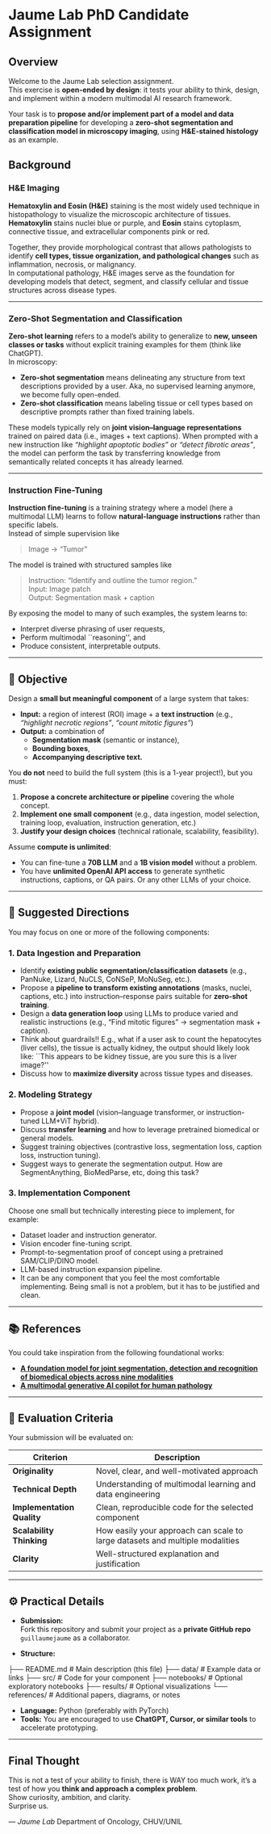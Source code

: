 # Jaume Lab PhD Candidate Assignment

## Overview

Welcome to the Jaume Lab selection assignment.  
This exercise is **open-ended by design**: it tests your ability to think, design, and implement within a modern multimodal AI research framework.

Your task is to **propose and/or implement part of a model and data preparation pipeline** for developing a **zero-shot segmentation and classification model in microscopy imaging**, using **H&E-stained histology** as an example.

## Background

### H&E Imaging
**Hematoxylin and Eosin (H&E)** staining is the most widely used technique in histopathology to visualize the microscopic architecture of tissues. **Hematoxylin** stains nuclei blue or purple, and **Eosin** stains cytoplasm, connective tissue, and extracellular components pink or red.  

Together, they provide morphological contrast that allows pathologists to identify **cell types, tissue organization, and pathological changes** such as inflammation, necrosis, or malignancy.  
In computational pathology, H&E images serve as the foundation for developing models that detect, segment, and classify cellular and tissue structures across disease types.

---

### Zero-Shot Segmentation and Classification
**Zero-shot learning** refers to a model’s ability to generalize to **new, unseen classes or tasks** without explicit training examples for them (think like ChatGPT).  
In microscopy:
- **Zero-shot segmentation** means delineating any structure from text descriptions provided by a user. Aka, no supervised learning anymore, we become fully open-ended. 
- **Zero-shot classification** means labeling tissue or cell types based on descriptive prompts rather than fixed training labels.

These models typically rely on **joint vision–language representations** trained on paired data (i.e., images + text captions). When prompted with a new instruction like *“highlight apoptotic bodies”* or *“detect fibrotic areas”*, the model can perform the task by transferring knowledge from semantically related concepts it has already learned.

---

### Instruction Fine-Tuning
**Instruction fine-tuning** is a training strategy where a model (here a multimodal LLM) learns to follow **natural-language instructions** rather than specific labels.  
Instead of simple supervision like  
> Image → “Tumor”  

The model is trained with structured samples like  
> Instruction: “Identify and outline the tumor region.”  
> Input: Image patch  
> Output: Segmentation mask + caption  

By exposing the model to many of such examples, the system learns to:
- Interpret diverse phrasing of user requests,
- Perform multimodal ``reasoning'', and
- Produce consistent, interpretable outputs.  

---

## 🎯 Objective

Design a **small but meaningful component** of a large system that takes:

- **Input:** a region of interest (ROI) image + a **text instruction** (e.g., _“highlight necrotic regions”_, _“count mitotic figures”_)  
- **Output:** a combination of  
  - **Segmentation mask** (semantic or instance),  
  - **Bounding boxes**,  
  - **Accompanying descriptive text.**

You **do not** need to build the full system (this is a 1-year project!), but you must:
1. **Propose a concrete architecture or pipeline** covering the whole concept.
2. **Implement one small component** (e.g., data ingestion, model selection, training loop, evaluation, instruction generation, etc.)
3. **Justify your design choices** (technical rationale, scalability, feasibility).

Assume **compute is unlimited**:
- You can fine-tune a **70B LLM** and a **1B vision model** without a problem.  
- You have **unlimited OpenAI API access** to generate synthetic instructions, captions, or QA pairs. Or any other LLMs of your choice. 

---

## 🧩 Suggested Directions

You may focus on one or more of the following components:

### 1. Data Ingestion and Preparation
- Identify **existing public segmentation/classification datasets** (e.g., PanNuke, Lizard, NuCLS, CoNSeP, MoNuSeg, etc.).
- Propose a **pipeline to transform existing annotations** (masks, nuclei, captions, etc.) into instruction–response pairs suitable for **zero-shot training**.
- Design a **data generation loop** using LLMs to produce varied and realistic instructions (e.g., “Find mitotic figures” → segmentation mask + caption).
- Think about guardrails!! E.g., what if a user ask to count the hepatocytes (liver cells), the tissue is actually kidney, the output should likely look like: ``This appears to be kidney tissue, are you sure this is a liver image?''
- Discuss how to **maximize diversity** across tissue types and diseases.

### 2. Modeling Strategy
- Propose a **joint model** (vision–language transformer, or instruction-tuned LLM+ViT hybrid).
- Discuss **transfer learning** and how to leverage pretrained biomedical or general models.
- Suggest training objectives (contrastive loss, segmentation loss, caption loss, instruction tuning).
- Suggest ways to generate the segmentation output. How are SegmentAnything, BioMedParse, etc, doing this task?

### 3. Implementation Component
Choose one small but technically interesting piece to implement, for example:
- Dataset loader and instruction generator.
- Vision encoder fine-tuning script.
- Prompt-to-segmentation proof of concept using a pretrained SAM/CLIP/DINO model.
- LLM-based instruction expansion pipeline.
- It can be any component that you feel the most comfortable implementing. Being small is not a problem, but it has to be justified and clean. 

---

## 📚 References

You could take inspiration from the following foundational works:

- [**A foundation model for joint segmentation, detection and recognition of biomedical objects across nine modalities**](https://www.nature.com/articles/s41592-024-02499-w)  
- [**A multimodal generative AI copilot for human pathology**](https://www.nature.com/articles/s41586-024-07618-3)

---

## 🧮 Evaluation Criteria

Your submission will be evaluated on:

| Criterion | Description |
|------------|--------------|
| **Originality** | Novel, clear, and well-motivated approach |
| **Technical Depth** | Understanding of multimodal learning and data engineering |
| **Implementation Quality** | Clean, reproducible code for the selected component |
| **Scalability Thinking** | How easily your approach can scale to large datasets and multiple modalities |
| **Clarity** | Well-structured explanation and justification |

---

## ⚙️ Practical Details

- **Submission:**  
  Fork this repository and submit your project as a **private GitHub repo** `guillaumejaume` as a collaborator.

- **Structure:**

├── README.md # Main description (this file)
├── data/ # Example data or links
├── src/ # Code for your component
├── notebooks/ # Optional exploratory notebooks
├── results/ # Optional visualizations
└── references/ # Additional papers, diagrams, or notes


- **Language:** Python (preferably with PyTorch)
- **Tools:** You are encouraged to use **ChatGPT, Cursor, or similar tools** to accelerate prototyping. 

---

## Final Thought

This is not a test of your ability to finish, there is WAY too much work, it’s a test of how you **think and approach a complex problem**.  
Show curiosity, ambition, and clarity.  
Surprise us.

— *Jaume Lab* 
Department of Oncology, CHUV/UNIL
